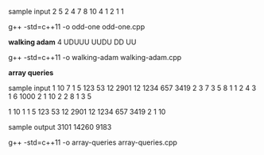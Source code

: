 
sample input
2
5
2 4 7 8 10
4
1 2 1 1

g++ -std=c++11 -o odd-one odd-one.cpp

**walking adam**
4
UDUUU
UUDU
DD
UU

g++ -std=c++11 -o walking-adam walking-adam.cpp

**array queries**

sample input
1
10 7
1 5 123 53 12 2901 12 1234 657 3419
2 3 7
3 5 8 1
1 2 4
3 1 6 1000
2 1 10
2 2 8
1 3 5

1
10 1
1 5 123 53 12 2901 12 1234 657 3419
2 1 10

sample output
3101
14260
9183

g++ -std=c++11 -o array-queries array-queries.cpp